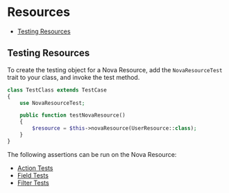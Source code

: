 # Resources

* [Testing Resources](#testing-resources)

## Testing Resources

To create the testing object for a Nova Resource, add the `NovaResourceTest` trait to your class, and invoke the test method.

```php
class TestClass extends TestCase
{
    use NovaResourceTest;

    public function testNovaResource()
    {
        $resource = $this->novaResource(UserResource::class);
    }
}
```

The following assertions can be run on the Nova Resource:

* [Action Tests](actions.md#testing-actions-on-components)
* [Field Tests](fields.md#testing-fields-on-components)
* [Filter Tests](filters.md#testing-filters-on-components)
